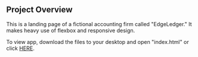## Project Overview
This is a landing page of a fictional accounting firm called "EdgeLedger." It makes heavy use of flexbox and responsive design.

To view app, download the files to your desktop and open "index.html" or click <a href="https://envincebal.github.io/accounting_firm/">HERE</a>.
